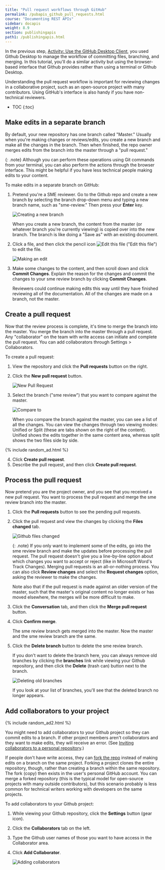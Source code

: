 ```yaml
---
title: "Pull request workflows through GitHub"
permalink: /pubapis_github_pull_requests.html
course: "Documenting REST APIs"
sidebar: docapis
weight: 8.9
section: publishingapis
path1: /publishingapis.html
---
```


In the previous step, [Activity: Use the GitHub Desktop Client](pubapis_github_desktop_client.html), you used Github Desktop to manage the workflow of committing files, branching, and merging. In this tutorial, you'll do a similar activity but using the browser-based interface that Github provides rather than using a terminal or Github Desktop.

Understanding the pull request workflow is important for reviewing changes in a collaborative project, such as an open-source project with many contributors. Using GitHub's interface is also handy if you have non-technical reviewers.

* TOC
{:toc}

## Make edits in a separate branch

By default, your new repository has one branch called "Master." Usually when you're making changes or reviews/edits, you create a new branch and make all the changes in the branch. Then when finished, the repo owner merges edits from the branch into the master through a "pull request."

{: .note}
Although you can perform these operations using Git commands from your terminal, you can also perform the actions through the browser interface. This might be helpful if you have less technical people making edits to your content.

To make edits in a separate branch on GitHub:

1. Pretend you're a SME reviewer. Go to the Github repo and create a new branch by selecting the branch drop-down menu and typing a new branch name, such as "sme-review." Then press your **Enter** key.

	<img src="images/github_sme_review.png" alt="Creating a new branch" />

	When you create a new branch, the content from the master (or whatever branch you're currently viewing) is copied over into the new branch. The branch is like doing a "Save as" with an existing document.

2. Click a file, and then click the pencil icon <img src="images/github-pencil-icon.png" alt="Edit this file" style="vertical-align: bottom"/> ("Edit this file") to edit the file.

	<img src="images/github_making_branch_edits.png" alt="Making an edit" />

3. Make some changes to the content, and then scroll down and click **Commit Changes**. Explain the reason for the changes and commit the changes to your sme review branch by clicking **Commit Changes**.

	Reviewers could continue making edits this way until they have finished reviewing all of the documentation. All of the changes are made on a branch, not the master.

## Create a pull request

Now that the review process is complete, it's time to merge the branch into the master. You merge the branch into the master through a pull request. Any "collaborator" on the team with write access can initiate and complete the pull request. You can add collaborators through Settings > Collaborators.

To create a pull request:

1. View the repository and click the **Pull requests** button on the right.
2. Click the **New pull request** button.

	<img src="images/github_new_pull_request.png" alt="New Pull Request" />

3. Select the branch ("sme review") that you want to compare against the master.

	<img src="images/github_compare_to.png" alt="Compare to" />

	When you compare the branch against the master, you can see a list of all the changes. You can view the changes through two viewing modes: Unified or Split (these are tabs shown on the right of the content). Unified shows the edits together in the same content area, whereas split shows the two files side by side.

  {% include random_ad.html %}

4. Click **Create pull request**.
5. Describe the pull request, and then click **Create pull request**.

## Process the pull request

Now pretend you are the project owner, and you see that you received a new pull request. You want to process the pull request and merge the sme review branch into the master.

1. Click the **Pull requests** button to see the pending pull requests.
2. Click the pull request and view the changes by clicking the **Files changed** tab.

	 <img src="images/github_files_changed.png" alt="Github files changed" />

	{: .note}
  If you only want to implement some of the edits, go into the sme review branch and make the updates before processing the pull request. The pull request doesn't give you a line-by-line option about which changes you want to accept or reject (like in Microsoft Word's Track Changes). Merging pull requests is an all-or-nothing process. You can also click **Review changes** and select the **Request changes** option, asking the reviewer to make the changes.

	Note also that if the pull request is made against an older version of the master, such that the master's original content no longer exists or has moved elsewhere, the merges will be more difficult to make.

3. Click the **Conversation** tab, and then click the **Merge pull request** button.
4. Click **Confirm merge**.

	The sme review branch gets merged into the master. Now the master and the sme review branch are the same.

5. Click the **Delete branch** button to delete the sme review branch.

	If you don't want to delete the branch here, you can always remove old branches by clicking the **branches** link while viewing your Github repository, and then click the **Delete** (trash can) button next to the branch.

	<img src="images/github_delete_this_branch.png" alt="Deleting old branches" />

	If you look at your list of branches, you'll see that the deleted branch no longer appears.

## Add collaborators to your project

{% include random_ad2.html %}

You might need to add collaborators to your Github project so they can commit edits to a branch. If other project members aren't collaborators and they want to make edits, they will receive an error. (See [Inviting collaborators to a personal repository](https://help.github.com/articles/inviting-collaborators-to-a-personal-repository/).)

If people don't have write access, they can [fork the repo](https://help.github.com/articles/fork-a-repo/) instead of making edits on a branch on the same project. Forking a project clones the entire repository, though, rather than creating a branch within the same repository. The fork (copy) then exists in the user's personal GitHub account. You can merge a forked repository (this is the typical model for open-source projects with many outside contributors), but this scenario probably is less common for technical writers working with developers on the same projects.

To add collaborators to your Github project:

1. While viewing your Github repository, click the **Settings** button (gear icon).
2. Click the **Collaborators** tab on the left.
3. Type the Github user names of those you want to have access in the Collaborator area.
4. Click **Add Collaborator**.

	<img src="images/github_add_collaborators.png" alt="Adding collaborators" />
